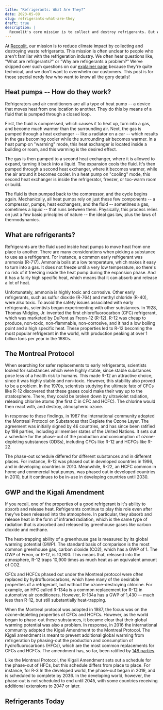 ```yaml
---
title: "Refrigerants: What Are They?"
date: 2023-05-08
slug: refrigerants-what-are-they
draft: true
description: |
  Recoolit's core mission is to collect and destroy refrigerants. But when even are these gases? Read to find out what refrigerants do, the different kinds that exist, why they can be so concerning, and how the world has managed the risk.
---
```


At [Recoolit](https://www.recoolit.com), our mission is to reduce climate impact by collecting and destroying waste refrigerants.
This mission is often unclear to people who aren't familiar with the refrigeration industry.
We often hear questions like, "What are refrigerants?" or "Why are refrigerants a problem?"
We've skipped over such questions on our [explainer page](https://www.recoolit.com/our-work) because they're quite technical, and we don't want to overwhelm our customers.
This post is for those special nerdy few who want to know all the gory details!

## Heat pumps -- How do they work?

Refrigerators and air conditioners are all a type of heat pump -- a device that moves heat from one location to another.
They do this by means of a fluid that is pumped through a closed loop.

First, the fluid is compressed, which causes it to heat up, turn into a gas, and become much warmer than the surrounding air.
Next, the gas is pumped through a heat exchanger -- like a radiator on a car -- which results in the gas becoming cooler while the surrounding air becomes warmer.
In a heat pump on "warming" mode, this heat exchanger is located inside a building or room, and this warming is the desired effect.

The gas is then pumped to a second heat exchanger, where it is allowed to expand, turning it back into a liquid.
The expansion cools the fluid.
It's then pumped through a second heat exchanger, where it becomes warmer, while the air around it becomes cooler.
In a heat pump on "cooling" mode, this second heat exchanger is inside the refrigerator, freezer, or too-warm room or build.

The fluid is then pumped back to the compressor, and the cycle begins again.
Mechanically, all heat pumps rely on just these few components -- a compressor, pumps, heat exchangers, and the fluid -- sometimes a gas, sometimes a liquid -- that runs between them.
Physically, this process relies on just a few basic principles of nature -- the ideal gas law, plus the laws of thermodynamics.

## What are refrigerants?

Refrigerants are the fluid used inside heat pumps to move heat from one place to another.
There are many considerations when picking a substance to use as a refrigerant.
For instance, a common early refrigerant was ammonia (R-717).
Ammonia boils at a low temperature, which makes it easy to turn into a gas.
It does not freeze until a very low temperature, so there's no risk of it freezing inside the heat pump during the expansion phase.
And it has a fairly high specific heat, which means that it can absorb and release a lot of heat.

Unfortunately, ammonia is highly toxic and corrosive.
Other early refrigerants, such as sulfur dioxide (R-764) and methyl chloride (R-40), were also toxic.
To avoid the safety issues associated with early refrigerants, scientists began experimenting with other substances.
In 1928, Thomas Midgley, Jr. invented the first chlorofluorocarbon (CFC) refrigerant, which was marketed by DuPont as Freon-12 (R-12).
R-12 was cheap to produce, non-toxic, non-flammable, non-corrosive, and it had a low boiling point and a high specific heat.
These properties led to R-12 becoming the most popular refrigerant in the world, with production peaking at over 1 billion tons per year in the 1980s.

## The Montreal Protocol

When searching for safer replacements to early refrigerants, scientists looked for substances which were highly stable, since stable substances pose less of a health risk to humans.
This made R-12 an attractive choice, since it was highly stable and non-toxic.
However, this stability also proved to be a problem.
In the 1970s, scientists studying the ultimate fate of CFCs like R-12 discovered that these gases could make their way up to the stratosphere.
There, they could be broken down by ultraviolet radiation, releasing chlorine atoms (the first C in CFC and HCFC).
The chlorine would then react with, and destroy, atmospheric ozone.

In response to these findings, in 1987 the international community adopted the Montreal Protocol on Substances that Deplete the Ozone Layer.
The agreement was initially signed by 46 countries, and has since been ratified by 198 parties, including all member states of the United Nations.
It sets out a schedule for the phase-out of the production and consumption of ozone-depleting substances (ODSs), including CFCs like R-12 and HCFCs like R-22.

The phase-out schedule differed for different substances and in different places.
For instance, R-12 was phased out in developed countries in 1996, and in developing countries in 2010.
Meanwhile, R-22, an HCFC common in home and commercial heat pumps, was phased out in developed countries in 2010, but it continues to be in-use in developing countries until 2030.

## GWP and the Kigali Amendment

If you recall, one of the properties of a good refrigerant is it's ability to absorb and release heat.
Refrigerants continue to play this role even after they've been released into the atmosphere.
In particular, they absorb and release heat in the form of infrared radiation, which is the same type of radiation that is absorbed and released by greenhouse gases like carbon dioxide and methane.

The heat-trapping ability of a greenhouse gas is measured by its global warming potential (GWP).
The standard basis of comparison is the most common greenhouse gas, carbon dioxide (CO2), which has a GWP of 1.
The GWP of Freon, or R-12, is 10,900.
This means that, released into the atmosphere, R-12 traps 10,900 times as much heat as an equivalent amount of CO2.

CFCs and HCFCs phased out under the Montreal protocol were often replaced by hydrofluorocarbons, which have many of the desirable properties of a refrigerant, but without the ozone-destroying chlorine.
For example, an HFC called R-134a is a common replacement for R-12 in automotive air conditioners.
However, R-134a has a GWP of 1,430 -- much less than R-12, but still substantially heat-trapping.

When the Montreal protocol was adopted in 1987, the focus was on the ozone-depleting properties of CFCs and HCFCs.
However, as the world began to phase-out these substances, it became clear that their global warming potential was also a problem.
In response, in 2016 the international community adopted the Kigali Amendment to the Montreal Protocol.
The Kigali amendment is meant to prevent additional global warming from refrigeration by phasing-out the production and consumption of hydrofluorocarbons (HFCs), which are the most common replacements for CFCs and HCFCs.
The amendment has, so far, been ratified by [148 parties](https://ozone.unep.org/all-ratifications). 

Like the Montreal Protocol, the Kigali Amendment sets out a schedule for the phase-out of HFCs, but this schedule differs from place to place.
For instance, for R-3
In the developed world, the phase-out began in 2019, and is scheduled to complete by 2036.
In the developing world, however, the phase-out is not scheduled to end until 2045, with some countries receiving additional extensions to 2047 or later.

## Refrigerants Today


